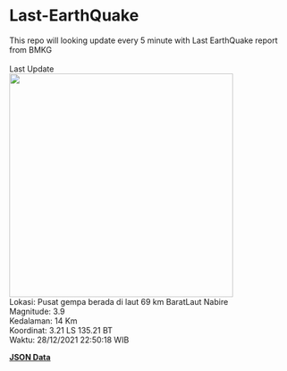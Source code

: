 # Last-EarthQuake
This repo will looking update every 5 minute with Last EarthQuake report from BMKG
<br>
<br>
Last Update
<br>
<img src="https://ews.bmkg.go.id/TEWS/data/20211228225018.mmi.jpg" width="400"/>
<br>
Lokasi: Pusat gempa berada di laut 69 km BaratLaut Nabire <br>
Magnitude: 3.9 <br>
Kedalaman: 14 Km <br>
Koordinat: 3.21 LS 135.21 BT <br>
Waktu: 28/12/2021 22:50:18 WIB <br>

<a href="./data/data.json">**JSON Data**</a>
